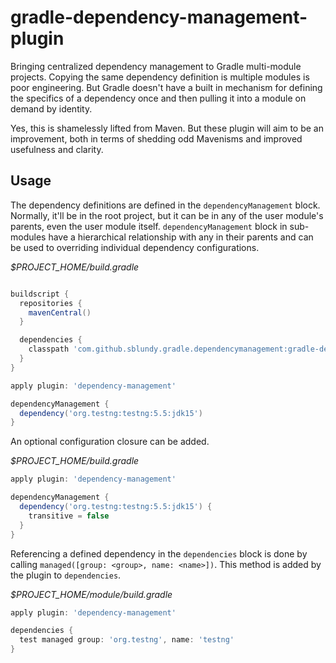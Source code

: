 gradle-dependency-management-plugin
===================================

Bringing centralized dependency management to Gradle multi-module projects. Copying the same dependency definition is multiple modules is poor engineering. But Gradle doesn't have a built in mechanism for defining the specifics of a dependency once and then pulling it into a module on demand by identity. 

Yes, this is shamelessly lifted from Maven. But these plugin will aim to be an improvement, both in terms of shedding odd Mavenisms and improved usefulness and clarity. 

Usage
-----------------------------------

The dependency definitions are defined in the `dependencyManagement` block. Normally, it'll be in the root project, but it can be in any of the user module's parents, even the user module itself. `dependencyManagement` block in sub-modules have a hierarchical relationship with any in their parents and can be used to overriding individual dependency configurations.

*$PROJECT_HOME/build.gradle*
```groovy

buildscript {
  repositories {
    mavenCentral()
  }

  dependencies {
    classpath 'com.github.sblundy.gradle.dependencymanagement:gradle-dependency-management-plugin:0.2.0-SNAPSHOT'
  }
}

apply plugin: 'dependency-management'

dependencyManagement {
  dependency('org.testng:testng:5.5:jdk15')
}
```

An optional configuration closure can be added.

*$PROJECT_HOME/build.gradle*
```groovy
apply plugin: 'dependency-management'

dependencyManagement {
  dependency('org.testng:testng:5.5:jdk15') {
    transitive = false
  }
}
```

Referencing a defined dependency in the `dependencies` block is done by calling `managed([group: <group>, name: <name>])`. This method is added by the plugin to `dependencies`.

*$PROJECT_HOME/module/build.gradle*
```groovy
apply plugin: 'dependency-management'

dependencies {
  test managed group: 'org.testng', name: 'testng'
}
```
